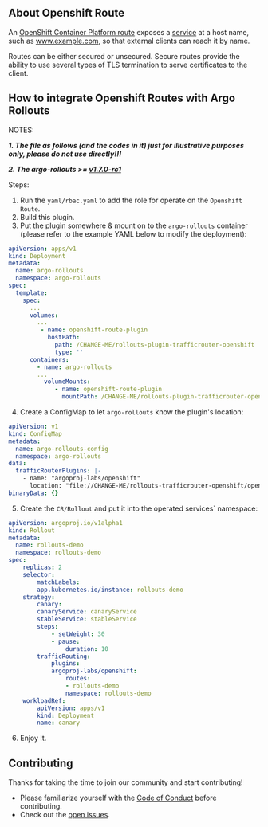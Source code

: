 ## About Openshift Route

An [OpenShift Container Platform route](https://docs.openshift.com/container-platform/3.11/architecture/networking/routes.html) exposes a [service](https://docs.openshift.com/container-platform/3.11/architecture/core_concepts/pods_and_services.html#services) at a host name, such as www.example.com, so that external clients can reach it by name.

Routes can be either secured or unsecured. Secure routes provide the ability to use several types of TLS termination to serve certificates to the client.

## How to integrate Openshift Routes with Argo Rollouts

NOTES:

**_1. The file as follows (and the codes in it) just for illustrative purposes only, please do not use directly!!!_**

**_2. The argo-rollouts >= [v1.7.0-rc1](https://github.com/argoproj/argo-rollouts/releases/tag/v1.7.0-rc1)_**

Steps:

1. Run the `yaml/rbac.yaml` to add the role for operate on the `Openshift Route`.
2. Build this plugin.
3. Put the plugin somewhere & mount on to the `argo-rollouts` container (please refer to the example YAML below to modify the deployment):

```yaml
apiVersion: apps/v1
kind: Deployment
metadata:
  name: argo-rollouts
  namespace: argo-rollouts
spec:
  template:
    spec:
      ...
      volumes:
        ...
         - name: openshift-route-plugin
           hostPath:
             path: /CHANGE-ME/rollouts-plugin-trafficrouter-openshift
             type: ''
      containers:
        - name: argo-rollouts
        ...
          volumeMounts:
             - name: openshift-route-plugin
               mountPath: /CHANGE-ME/rollouts-plugin-trafficrouter-openshift

```

4. Create a ConfigMap to let `argo-rollouts` know the plugin's location:

```yaml
apiVersion: v1
kind: ConfigMap
metadata:
  name: argo-rollouts-config
  namespace: argo-rollouts
data:
  trafficRouterPlugins: |-
    - name: "argoproj-labs/openshift"
      location: "file://CHANGE-ME/rollouts-trafficrouter-openshift/openshift-route-plugin"
binaryData: {}
```

5. Create the `CR/Rollout` and put it into the operated services` namespace:

```yaml
apiVersion: argoproj.io/v1alpha1
kind: Rollout
metadata:
  name: rollouts-demo
  namespace: rollouts-demo
spec:
    replicas: 2
    selector:
        matchLabels:
        app.kubernetes.io/instance: rollouts-demo
    strategy:
        canary:
        canaryService: canaryService
        stableService: stableService
        steps:
            - setWeight: 30
            - pause:
                duration: 10
        trafficRouting:
            plugins:
            argoproj-labs/openshift:
                routes:
                - rollouts-demo
                namespace: rollouts-demo
    workloadRef:
        apiVersion: apps/v1
        kind: Deployment
        name: canary
```

6. Enjoy It.

## Contributing

Thanks for taking the time to join our community and start contributing!

- Please familiarize yourself with the [Code of Conduct](/CODE_OF_CONDUCT.md) before contributing.
- Check out the [open issues](https://github.com/argoproj-labs/rollouts-plugin-trafficrouter-openshift/issues).